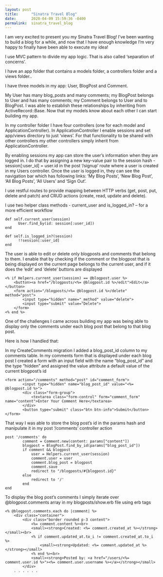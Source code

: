 ```yaml
---
layout: post
title:      "Sinatra Travel Blog"
date:       2020-04-09 15:59:36 -0400
permalink:  sinatra_travel_blog
---
```



I am very excited to present you my Sinatra Travel Blog! I’ve been wanting to build a blog for a while, and now that I have enough knowledge I’m very happy to finally have been able to execute my idea!

I use MVC pattern to divide my app logic. That is also called ‘separation of concerns’.

I have an app folder that contains a models folder, a controllers folder and a views folder.. 

I have three models in my app: User, BlogPost and Comment.

My User has many blog_posts and many comments; my BlogPost belongs to User and has many comments; my Comment belongs to User and to BlogPost. I was able to establish these relationships by inheriting from ActiveRecord::Base. Now that my models know about each other I can start building my app. 

In my controller folder I have four controllers (one for each model and ApplicationController). In ApplicationController I enable sessions and set app/views directory to just ‘views’. For that functionality to be shared with other controllers my other controllers simply inherit from ApplicationController.  

By enabling sessions my app can store the user’s information when they are logged in. I do that by assigning a new key-value pair to the session hash - session[:user_id] = user.id in the post ‘/signup’ route where a user is created in my Users controller. Once the user is logged in, they can see the navigation bar which has following links: ‘My Blog Posts’, ‘New Blog Post’, ‘All Blog Posts’, ‘All Users’ and ‘Sign Out’.  

I use restful routes to provide mapping between HTTP verbs (get, post, put, delete and patch) and CRUD actions (create, read, update and delete).

I use two helper class methods - current_user and is_logged_in? – for a more efficient workflow

```
def self.current_user(session)
      User.find_by(id: session[:user_id])
end
  
def self.is_logged_in?(session)
      !!session[:user_id] 
end
```

The user is able to edit or delete only blogposts and comments that belong to them. I enable that by checking if the comment or the blogpost that is being displayed on the current page belongs to the current user, and if it does the ‘edit’ and ‘delete’ buttons are displayed

```
<% if Helpers.current_user(session) == @blogpost.user %>
    <button><a href="/blogposts/<%= @blogpost.id %>/edit">Edit</a></button>
    <form action="/blogposts/<%= @blogpost.id %>/delete" method="post">
        <input type="hidden" name="_method" value="delete">
        <input type="submit" value="Delete">
    </form>
<% end %>
```

One of the challenges I came across building my app was being able to display only the comments under each blog post that belong to that blog post. 

Here is how I handled that:

In my CreateComments migration I added a blog_post_id  column to my comments table. In my comments form that is dispIayed under each blog post I created a form with an input field with the name “blog_post_id”  and the type “hidden” and assigned the value attribute a default value of the current blogpost’s id

```
<form action="/comments" method="post" id="comment_form">
        <input type="hidden" name="blog_post_id" value="<%= @blogpost.id %>">
        <div class="form-group">
            <textarea class="form-control" form="comment_form" name="content">Enter Your Comment Here</textarea>
        </div>    
        <button type="submit" class="btn btn-info">Submit</button>
</form>
```

That way I was able to store the blog post’s id in the params hash and manipulate it in my post ‘/comments’ controller action

```
post '/comments' do    
        comment = Comment.new(content: params["content"])
        blogpost = BlogPost.find_by_id(params["blog_post_id"])
        if comment && blogpost 
            user = Helpers.current_user(session)
            comment.user = user 
            comment.blog_post = blogpost 
            comment.save 
            redirect to "/blogposts/#{blogpost.id}"
        else
            redirect to '/'
        end
end
```

To display the blog post’s comments I simply iterate over @blogpost.comments array in my blogposts/show.erb file using erb tags

```
<% @blogpost.comments.each do |comment| %>
    <div class="container">
        <div class="border rounded p-3 content">
            <%= comment.content %><br>
            <small><strong>Created: <%= comment.created_at %></strong></small><br>
            <% if comment.updated_at.to_i != comment.created_at.to_i %>
                <small><strong>Updated: <%= comment.updated_at %></strong></small>
            <% end %><br>
            <small><strong>Posted by: <a href="/users/<%= comment.user.id %>"><%= comment.user.username %></a></strong></small>
        </div>    
	. . . . . .

```


